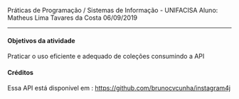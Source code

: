 Práticas de Programação / Sistemas de Informação - UNIFACISA
Aluno: Matheus Lima Tavares da Costa 06/09/2019

--------
#### Objetivos da atividade
Praticar o uso eficiente e adequado de coleções consumindo a API

#### Créditos
Essa API está disponivel em : https://github.com/brunocvcunha/instagram4j
